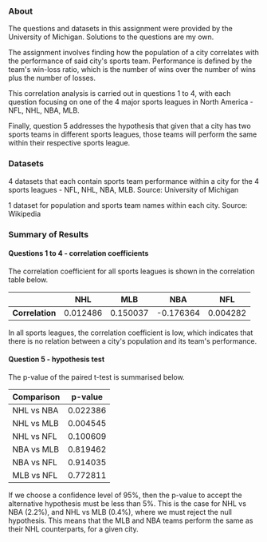 ### About
The questions and datasets in this assignment were provided by the University of Michigan.  Solutions to the questions are my own.

The assignment involves finding how the population of a city correlates with the performance of said city's sports team. Performance is defined by the team's win-loss ratio, which is the number of wins over the number of wins plus the number of losses.  

This correlation analysis is carried out in questions 1 to 4, with each question focusing on one of the 4 major sports leagues in North America - NFL, NHL, NBA, MLB. 

Finally, question 5 addresses the hypothesis that given that a city has two sports teams in different sports leagues, those teams will perform the same within their respective sports league. 

### Datasets
4 datasets that each contain sports team performance within a city for the 4 sports leagues - NFL, NHL, NBA, MLB. Source: University of Michigan

1 dataset for population and sports team names within each city. Source: Wikipedia

### Summary of Results

#### Questions 1 to 4 - correlation coefficients

The correlation coefficient for all sports leagues is shown in the correlation table below.  

| | NHL | MLB | NBA | NFL |
| --- | --- | --- | --- | --- |
| **Correlation** | 0.012486 | 0.150037 | -0.176364 | 0.004282 |

In all sports leagues, the correlation coefficient is low, which indicates that there is no relation between a city's population and its team's performance.

#### Question 5 - hypothesis test

The p-value of the paired t-test is summarised below.  

| Comparison | p-value |
| --- | --- |
| NHL vs NBA | 0.022386 | 
| NHL vs MLB | 0.004545 |
| NHL vs NFL | 0.100609 |
| NBA vs MLB | 0.819462 |
| NBA vs NFL | 0.914035 |
| MLB vs NFL | 0.772811 |

If we choose a confidence level of 95%, then the p-value to accept the alternative hypothesis must be less than 5%.
This is the case for NHL vs NBA (2.2%), and NHL vs MLB (0.4%), where we must reject the null hypothesis. This means that the MLB and NBA teams perform the same as their NHL counterparts, for a given city.
